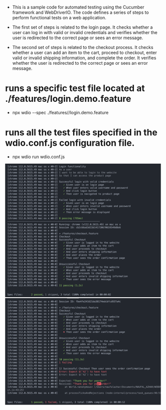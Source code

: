 - This is a sample code for automated testing using the Cucumber framework and WebDriverIO. The code defines a series of steps to perform functional tests on a web application.

- The first set of steps is related to the login page. It checks whether a user can log in with valid or invalid credentials and verifies whether the user is redirected to the correct page or sees an error message.

- The second set of steps is related to the checkout process. It checks whether a user can add an item to the cart, proceed to checkout, enter valid or invalid shipping information, and complete the order. It verifies whether the user is redirected to the correct page or sees an error message.

# runs a specific test file located at ./features/login.demo.feature
- npx wdio --spec ./features//login.demo.feature
# runs all the test files specified in the wdio.conf.js configuration file.
- npx wdio run wdio.conf.js

<img width="939" alt="Screenshot 2023-04-12 at 17 04 38" src="./assets/test.png">

<img width="939" alt="Screenshot 2023-04-12 at 17 04 38" src="./assets/test2.png">